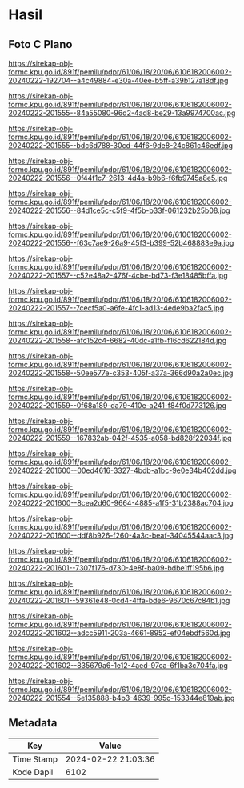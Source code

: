 # Hasil

## Foto C Plano

https://sirekap-obj-formc.kpu.go.id/891f/pemilu/pdpr/61/06/18/20/06/6106182006002-20240222-192704--a4c49884-e30a-40ee-b5ff-a39b127a18df.jpg

https://sirekap-obj-formc.kpu.go.id/891f/pemilu/pdpr/61/06/18/20/06/6106182006002-20240222-201555--84a55080-96d2-4ad8-be29-13a9974700ac.jpg

https://sirekap-obj-formc.kpu.go.id/891f/pemilu/pdpr/61/06/18/20/06/6106182006002-20240222-201555--bdc6d788-30cd-44f6-9de8-24c861c46edf.jpg

https://sirekap-obj-formc.kpu.go.id/891f/pemilu/pdpr/61/06/18/20/06/6106182006002-20240222-201556--0f44f1c7-2613-4d4a-b9b6-f6fb9745a8e5.jpg

https://sirekap-obj-formc.kpu.go.id/891f/pemilu/pdpr/61/06/18/20/06/6106182006002-20240222-201556--84d1ce5c-c5f9-4f5b-b33f-061232b25b08.jpg

https://sirekap-obj-formc.kpu.go.id/891f/pemilu/pdpr/61/06/18/20/06/6106182006002-20240222-201556--f63c7ae9-26a9-45f3-b399-52b468883e9a.jpg

https://sirekap-obj-formc.kpu.go.id/891f/pemilu/pdpr/61/06/18/20/06/6106182006002-20240222-201557--c52e48a2-476f-4cbe-bd73-f3e18485bffa.jpg

https://sirekap-obj-formc.kpu.go.id/891f/pemilu/pdpr/61/06/18/20/06/6106182006002-20240222-201557--7cecf5a0-a6fe-4fc1-ad13-4ede9ba2fac5.jpg

https://sirekap-obj-formc.kpu.go.id/891f/pemilu/pdpr/61/06/18/20/06/6106182006002-20240222-201558--afc152c4-6682-40dc-a1fb-f16cd622184d.jpg

https://sirekap-obj-formc.kpu.go.id/891f/pemilu/pdpr/61/06/18/20/06/6106182006002-20240222-201558--50ee577e-c353-405f-a37a-366d90a2a0ec.jpg

https://sirekap-obj-formc.kpu.go.id/891f/pemilu/pdpr/61/06/18/20/06/6106182006002-20240222-201559--0f68a189-da79-410e-a241-f84f0d773126.jpg

https://sirekap-obj-formc.kpu.go.id/891f/pemilu/pdpr/61/06/18/20/06/6106182006002-20240222-201559--167832ab-042f-4535-a058-bd828f22034f.jpg

https://sirekap-obj-formc.kpu.go.id/891f/pemilu/pdpr/61/06/18/20/06/6106182006002-20240222-201600--00ed4616-3327-4bdb-a1bc-9e0e34b402dd.jpg

https://sirekap-obj-formc.kpu.go.id/891f/pemilu/pdpr/61/06/18/20/06/6106182006002-20240222-201600--8cea2d60-9664-4885-a1f5-31b2388ac704.jpg

https://sirekap-obj-formc.kpu.go.id/891f/pemilu/pdpr/61/06/18/20/06/6106182006002-20240222-201600--ddf8b926-f260-4a3c-beaf-34045544aac3.jpg

https://sirekap-obj-formc.kpu.go.id/891f/pemilu/pdpr/61/06/18/20/06/6106182006002-20240222-201601--7307f176-d730-4e8f-ba09-bdbe1ff195b6.jpg

https://sirekap-obj-formc.kpu.go.id/891f/pemilu/pdpr/61/06/18/20/06/6106182006002-20240222-201601--59361e48-0cd4-4ffa-bde6-9670c67c84b1.jpg

https://sirekap-obj-formc.kpu.go.id/891f/pemilu/pdpr/61/06/18/20/06/6106182006002-20240222-201602--adcc5911-203a-4661-8952-ef04ebdf560d.jpg

https://sirekap-obj-formc.kpu.go.id/891f/pemilu/pdpr/61/06/18/20/06/6106182006002-20240222-201602--835679a6-1e12-4aed-97ca-6f1ba3c704fa.jpg

https://sirekap-obj-formc.kpu.go.id/891f/pemilu/pdpr/61/06/18/20/06/6106182006002-20240222-201554--5e135888-b4b3-4639-995c-153344e819ab.jpg


## Metadata

| Key        | Value               |
| ---------- | ------------------- |
| Time Stamp | 2024-02-22 21:03:36 |
| Kode Dapil | 6102                |



